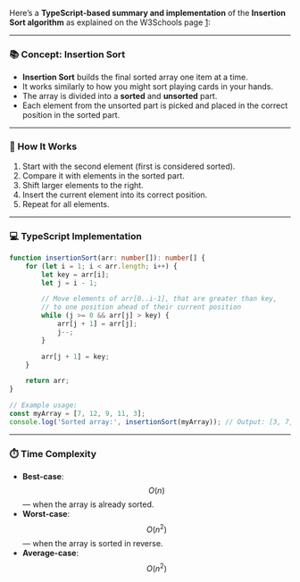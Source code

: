 Here’s a **TypeScript-based summary and implementation** of the **Insertion Sort algorithm** as explained on the W3Schools page [1](https://www.w3schools.com/dsa/dsa_algo_insertionsort.php):

---

### 📚 Concept: Insertion Sort

- **Insertion Sort** builds the final sorted array one item at a time.
- It works similarly to how you might sort playing cards in your hands.
- The array is divided into a **sorted** and **unsorted** part.
- Each element from the unsorted part is picked and placed in the correct position in the sorted part.

---

### 🔁 How It Works

1. Start with the second element (first is considered sorted).
2. Compare it with elements in the sorted part.
3. Shift larger elements to the right.
4. Insert the current element into its correct position.
5. Repeat for all elements.

---

### 💻 TypeScript Implementation

```typescript
function insertionSort(arr: number[]): number[] {
	for (let i = 1; i < arr.length; i++) {
		let key = arr[i];
		let j = i - 1;

		// Move elements of arr[0..i-1], that are greater than key,
		// to one position ahead of their current position
		while (j >= 0 && arr[j] > key) {
			arr[j + 1] = arr[j];
			j--;
		}

		arr[j + 1] = key;
	}

	return arr;
}

// Example usage:
const myArray = [7, 12, 9, 11, 3];
console.log('Sorted array:', insertionSort(myArray)); // Output: [3, 7, 9, 11, 12]
```

---

### ⏱️ Time Complexity

- **Best-case**: $$O(n)$$ — when the array is already sorted.
- **Worst-case**: $$O(n^2)$$ — when the array is sorted in reverse.
- **Average-case**: $$O(n^2)$$
